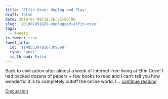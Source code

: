 ```yaml
---
title: 'Elfin Cove: Unplug and Play'
draft: false
date: 2019-07-09T18:26:22+00:00
slug: '201907091826-unplugged-elfin-cove'
tags:
  - tweets
is_tweet: true
tweet_info:
  id: '1148553979267309568'
  type: 'post'
  is_thread: False
---
```




Back to civilization after almost a week of Internet-free living at Elfin Cove! I had packed dozens of papers + few books to read and I can’t tell you how wonderful it is to completely cutoff the online world. I... [continue reading](urls[0])

[Discussion](https://x.com/sytelus/status/1148553979267309568)
